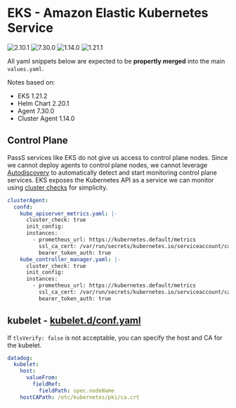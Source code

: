 # EKS - Amazon Elastic Kubernetes Service

![2.10.1](https://img.shields.io/badge/Datadog%20chart-2.20.1-purple?logo=Helm)
![7.30.0](https://img.shields.io/badge/Agent-7.30.0-purple?logo=Datadog)
![1.14.0](https://img.shields.io/badge/Cluster%20Agent-1.14.0-purple?logo=Datadog)
![1.21.1](https://img.shields.io/badge/EKS-1.21.1-orange?logo=Amazon%20AWS)

All yaml snippets below are expected to be **propertly merged** into the main `values.yaml`.

Notes based on:

- EKS 1.21.2
- Helm Chart 2.20.1
- Agent 7.30.0
- Cluster Agent 1.14.0

## Control Plane

PassS services like EKS do not give us access to control plane nodes. Since we cannot deploy agents to control plane nodes, we cannot leverage [Autodiscovery](https://docs.datadoghq.com/agent/kubernetes/integrations/?tab=kubernetes) to automatically detect and start monitoring control plane services.
EKS exposes the Kubernetes API as a service we can monitor using [cluster checks](https://docs.datadoghq.com/agent/cluster_agent/clusterchecks/#static-configurations-in-files) for simplicity.

```yaml
clusterAgent:
  confd:
    kube_apiserver_metrics.yaml: |-
      cluster_check: true
      init_config:
      instances:
        - prometheus_url: https://kubernetes.default/metrics
          ssl_ca_cert: /var/run/secrets/kubernetes.io/serviceaccount/ca.crt
          bearer_token_auth: true
    kube_controller_manager.yaml: |-
      cluster_check: true
      init_config:
      instances:
        - prometheus_url: https://kubernetes.default/metrics
          ssl_ca_cert: /var/run/secrets/kubernetes.io/serviceaccount/ca.crt
          bearer_token_auth: true
```

## kubelet - [kubelet.d/conf.yaml](https://github.com/DataDog/integrations-core/blob/master/kubelet/datadog_checks/kubelet/data/conf.yaml.example)

If `tlsVerify: false` is not acceptable, you can specify the host and CA for the kubelet.

```yaml
datadog:
  kubelet:
    host:
      valueFrom:
        fieldRef:
          fieldPath: spec.nodeName
    hostCAPath: /etc/kubernetes/pki/ca.crt
```
